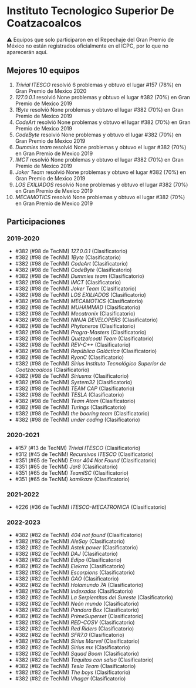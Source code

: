 # Instituto Tecnologico Superior De Coatzacoalcos

:warning: Equipos que solo participaron en el Repechaje del Gran Premio de México no están registrados oficialmente en el ICPC, por lo que no aparecerán aquí.

## Mejores 10 equipos

1. _Trivial ITESCO_ resolvió 6 problemas y obtuvo el lugar #157 (78%) en Gran Premio de Mexico 2020
1. _127.0.0.1_ resolvió None problemas y obtuvo el lugar #382 (70%) en Gran Premio de Mexico 2019
1. _1Byte_ resolvió None problemas y obtuvo el lugar #382 (70%) en Gran Premio de Mexico 2019
1. _CodeArt_ resolvió None problemas y obtuvo el lugar #382 (70%) en Gran Premio de Mexico 2019
1. _CodeByte_ resolvió None problemas y obtuvo el lugar #382 (70%) en Gran Premio de Mexico 2019
1. _Dummies team_ resolvió None problemas y obtuvo el lugar #382 (70%) en Gran Premio de Mexico 2019
1. _IMCT_ resolvió None problemas y obtuvo el lugar #382 (70%) en Gran Premio de Mexico 2019
1. _Joker Team_ resolvió None problemas y obtuvo el lugar #382 (70%) en Gran Premio de Mexico 2019
1. _LOS EXILIADOS_ resolvió None problemas y obtuvo el lugar #382 (70%) en Gran Premio de Mexico 2019
1. _MECAMOTICS_ resolvió None problemas y obtuvo el lugar #382 (70%) en Gran Premio de Mexico 2019

## Participaciones

### 2019-2020

- #382 (#98 de TecNM) _127.0.0.1_ (Clasificatorio)
- #382 (#98 de TecNM) _1Byte_ (Clasificatorio)
- #382 (#98 de TecNM) _CodeArt_ (Clasificatorio)
- #382 (#98 de TecNM) _CodeByte_ (Clasificatorio)
- #382 (#98 de TecNM) _Dummies team_ (Clasificatorio)
- #382 (#98 de TecNM) _IMCT_ (Clasificatorio)
- #382 (#98 de TecNM) _Joker Team_ (Clasificatorio)
- #382 (#98 de TecNM) _LOS EXILIADOS_ (Clasificatorio)
- #382 (#98 de TecNM) _MECAMOTICS_ (Clasificatorio)
- #382 (#98 de TecNM) _MUHAMMAD_ (Clasificatorio)
- #382 (#98 de TecNM) _Mecatronix_ (Clasificatorio)
- #382 (#98 de TecNM) _NINJA DEVELOPERS_ (Clasificatorio)
- #382 (#98 de TecNM) _Phytoneros_ (Clasificatorio)
- #382 (#98 de TecNM) _Progra-Masters_ (Clasificatorio)
- #382 (#98 de TecNM) _Quetzalcoatl Team_ (Clasificatorio)
- #382 (#98 de TecNM) _REV-C++_ (Clasificatorio)
- #382 (#98 de TecNM) _República Galáctica_ (Clasificatorio)
- #382 (#98 de TecNM) _RyonC_ (Clasificatorio)
- #382 (#98 de TecNM) _Sirius Instituto Tecnológico Superior de Coatzacoalcos_ (Clasificatorio)
- #382 (#98 de TecNM) _Siriusmx_ (Clasificatorio)
- #382 (#98 de TecNM) _System32_ (Clasificatorio)
- #382 (#98 de TecNM) _TEAM CAP_ (Clasificatorio)
- #382 (#98 de TecNM) _TESLA_ (Clasificatorio)
- #382 (#98 de TecNM) _Team Atom_ (Clasificatorio)
- #382 (#98 de TecNM) _Turings_ (Clasificatorio)
- #382 (#98 de TecNM) _the booring team_ (Clasificatorio)
- #382 (#98 de TecNM) _under coding_ (Clasificatorio)

### 2020-2021

- #157 (#13 de TecNM) _Trivial ITESCO_ (Clasificatorio)
- #312 (#45 de TecNM) _Recursivos ITESCO_ (Clasificatorio)
- #351 (#65 de TecNM) _Error 404 Not Found_ (Clasificatorio)
- #351 (#65 de TecNM) _Jar8_ (Clasificatorio)
- #351 (#65 de TecNM) _TeamISC_ (Clasificatorio)
- #351 (#65 de TecNM) _kamikaze_ (Clasificatorio)

### 2021-2022

- #226 (#36 de TecNM) _ITESCO-MECATRONICA_ (Clasificatorio)

### 2022-2023

- #382 (#82 de TecNM) _404 not found_ (Clasificatorio)
- #382 (#82 de TecNM) _AleSay_ (Clasificatorio)
- #382 (#82 de TecNM) _Astek power_ (Clasificatorio)
- #382 (#82 de TecNM) _DAJ_ (Clasificatorio)
- #382 (#82 de TecNM) _Edipo_ (Clasificatorio)
- #382 (#82 de TecNM) _Elekrra_ (Clasificatorio)
- #382 (#82 de TecNM) _Escorpions_ (Clasificatorio)
- #382 (#82 de TecNM) _GAO_ (Clasificatorio)
- #382 (#82 de TecNM) _Holamundo 7A_ (Clasificatorio)
- #382 (#82 de TecNM) _Indexados_ (Clasificatorio)
- #382 (#82 de TecNM) _La Serpientitas del Sureste_ (Clasificatorio)
- #382 (#82 de TecNM) _Neón mundo_ (Clasificatorio)
- #382 (#82 de TecNM) _Pandora Box_ (Clasificatorio)
- #382 (#82 de TecNM) _PrimeSuperset_ (Clasificatorio)
- #382 (#82 de TecNM) _RED-COSV_ (Clasificatorio)
- #382 (#82 de TecNM) _Red Riders_ (Clasificatorio)
- #382 (#82 de TecNM) _SFR7.0_ (Clasificatorio)
- #382 (#82 de TecNM) _Sirius Marvel_ (Clasificatorio)
- #382 (#82 de TecNM) _Sirius mx_ (Clasificatorio)
- #382 (#82 de TecNM) _Squad Boom_ (Clasificatorio)
- #382 (#82 de TecNM) _Taquitos con salsa_ (Clasificatorio)
- #382 (#82 de TecNM) _Tesla Team_ (Clasificatorio)
- #382 (#82 de TecNM) _The boys_ (Clasificatorio)
- #382 (#82 de TecNM) _Vhagar_ (Clasificatorio)



